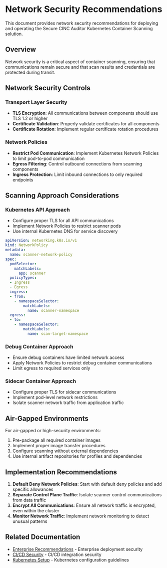 # Network Security Recommendations

This document provides network security recommendations for deploying and operating the Secure CINC Auditor Kubernetes Container Scanning solution.

## Overview

Network security is a critical aspect of container scanning, ensuring that communications remain secure and that scan results and credentials are protected during transit.

## Network Security Controls

### Transport Layer Security

- **TLS Encryption**: All communications between components should use TLS 1.2 or higher
- **Certificate Validation**: Properly validate certificates for all components
- **Certificate Rotation**: Implement regular certificate rotation procedures

### Network Policies

- **Restrict Pod Communication**: Implement Kubernetes Network Policies to limit pod-to-pod communication
- **Egress Filtering**: Control outbound connections from scanning components
- **Ingress Protection**: Limit inbound connections to only required endpoints

## Scanning Approach Considerations

### Kubernetes API Approach

- Configure proper TLS for all API communications
- Implement Network Policies to restrict scanner pods
- Use internal Kubernetes DNS for service discovery

```yaml
apiVersion: networking.k8s.io/v1
kind: NetworkPolicy
metadata:
  name: scanner-network-policy
spec:
  podSelector:
    matchLabels:
      app: scanner
  policyTypes:
  - Ingress
  - Egress
  ingress:
  - from:
    - namespaceSelector:
        matchLabels:
          name: scanner-namespace
  egress:
  - to:
    - namespaceSelector:
        matchLabels:
          name: scan-target-namespace
```

### Debug Container Approach

- Ensure debug containers have limited network access
- Apply Network Policies to restrict debug container communications
- Limit egress to required services only

### Sidecar Container Approach

- Configure proper TLS for sidecar communications
- Implement pod-level network restrictions
- Isolate scanner network traffic from application traffic

## Air-Gapped Environments

For air-gapped or high-security environments:

1. Pre-package all required container images
2. Implement proper image transfer procedures
3. Configure scanning without external dependencies
4. Use internal artifact repositories for profiles and dependencies

## Implementation Recommendations

1. **Default Deny Network Policies**: Start with default deny policies and add specific allowances
2. **Separate Control Plane Traffic**: Isolate scanner control communications from data traffic
3. **Encrypt All Communications**: Ensure all network traffic is encrypted, even within the cluster
4. **Monitor Network Traffic**: Implement network monitoring to detect unusual patterns

## Related Documentation

- [Enterprise Recommendations](../../developer-guide/deployment/scenarios/enterprise.md) - Enterprise deployment security
- [CI/CD Security](../../architecture/deployment/ci-cd-deployment.md) - CI/CD integration security
- [Kubernetes Setup](../../kubernetes-setup/index.md) - Kubernetes configuration guidelines
